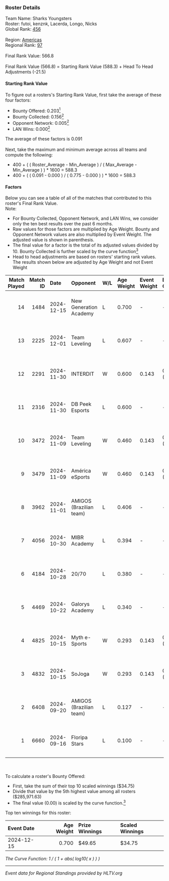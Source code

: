 ### Roster Details<br />
Team Name: Sharks Youngsters<br />
Roster: futoi, kenznk, Lacerda, Longo, Nicks<br />
Global Rank: [456](../../standings_global_2025_02_28.md)<br />
<br />
Region: [Americas]( ../../standings_americas_2025_02_28.md)<br />
Regional Rank: [97]( ../../standings_americas_2025_02_28.md)<br />
<br />
Final Rank Value:  566.8<br />
<br />
Final Rank Value (566.8) = Starting Rank Value (588.3) + Head To Head Adjustments (-21.5)<br />

#### Starting Rank Value<br />
To figure out a rosters's Starting Rank Value, first take the average of these four factors:<br />
- Bounty Offered: 0.203[<sup>1</sup>](#table2)
- Bounty Collected: 0.156[<sup>2</sup>](#table1)
- Opponent Network: 0.005[<sup>2</sup>](#table1)
- LAN Wins: 0.000[<sup>2</sup>](#table1)

The average of these factors is 0.091<br />
<br />
Next, take the maximum and minimum average across all teams and compute the following:<br />
- 400 + ( ( Roster_Average - Min_Average ) / ( Max_Average - Min_Average ) ) * 1600 = 588.3
- 400 + ( ( 0.091 - 0.000 ) / ( 0.775 - 0.000 ) ) * 1600 = 588.3


#### Factors<br />
Below you can see a table of all of the matches that contributed to this roster's Final Rank Value.<br />
Note:<br />

- For Bounty Collected, Opponent Network, and LAN Wins, we consider only the ten best results over the past 6 months.
- Raw values for those factors are multiplied by Age Weight. Bounty and Opponent Network values are also multiplied by Event Weight. The adjusted value is shown in parenthesis.
- The final value for a factor is the total of its adjusted values divided by 10. Bounty Collected is further scaled by the curve function[<sup>3</sup>](#curveFunction)
- Head to head adjustments are based on rosters' starting rank values. The results shown below are adjusted by Age Weight and not Event Weight
<span id="table1"></span><br />


| Match Played | Match ID | Date       | Opponent                | W/L | Age Weight | Event Weight | Bounty Collected | Opponent Network | LAN Wins  | H2H Adj. | Roster                               |
| -: | -: | :- | :- | :- | :- | :- | :- | :- | :- | -: | :- |
|           14 |     1484 | 2024-12-15 | New Generation Academy  | L   | 0.700      | -            | -                | -                | -         |    -9.72 | futoi, kenznk, Lacerda, Longo, Nicks |
|           13 |     2225 | 2024-12-01 | Team Leveling           | L   | 0.607      | -            | -                | -                | -         |   -11.27 | futoi, kenznk, Lacerda, Longo, Nicks |
|           12 |     2291 | 2024-11-30 | INTERDIT                | W   | 0.600      | 0.143        | 0.000 (0.000)    | 0.171 (0.015)    | 0 (0.000) |    10.37 | futoi, kenznk, Lacerda, Longo, Nicks |
|           11 |     2316 | 2024-11-30 | DB Peek Esports         | L   | 0.600      | -            | -                | -                | -         |    -8.36 | futoi, kenznk, Lacerda, Longo, Nicks |
|           10 |     3472 | 2024-11-09 | Team Leveling           | W   | 0.460      | 0.143        | 0.000 (0.000)    | 0.170 (0.011)    | 0 (0.000) |     5.72 | futoi, kenznk, Lacerda, Longo, Nicks |
|            9 |     3479 | 2024-11-09 | América eSports         | W   | 0.460      | 0.143        | 0.000 (0.000)    | 0.272 (0.018)    | 0 (0.000) |     7.34 | futoi, kenznk, Lacerda, Longo, Nicks |
|            8 |     3962 | 2024-11-01 | AMIGOS (Brazilian team) | L   | 0.406      | -            | -                | -                | -         |    -7.59 | futoi, kenznk, Lacerda, Longo, Nicks |
|            7 |     4056 | 2024-10-30 | MIBR Academy            | L   | 0.394      | -            | -                | -                | -         |    -4.24 | futoi, kenznk, Lacerda, Longo, Nicks |
|            6 |     4184 | 2024-10-28 | 20/70                   | L   | 0.380      | -            | -                | -                | -         |    -4.84 | futoi, kenznk, Lacerda, Longo, Nicks |
|            5 |     4469 | 2024-10-22 | Galorys Academy         | L   | 0.340      | -            | -                | -                | -         |    -4.48 | futoi, kenznk, Lacerda, Longo, Nicks |
|            4 |     4825 | 2024-10-15 | Myth e-Sports           | W   | 0.293      | 0.143        | 0.000 (0.000)    | 0.088 (0.004)    | 0 (0.000) |     4.94 | futoi, hug1, kenznk, Longo, Nicks    |
|            3 |     4832 | 2024-10-15 | SoJoga                  | W   | 0.293      | 0.143        | 0.000 (0.000)    | 0.034 (0.001)    | 0 (0.000) |     4.39 | futoi, hug1, kenznk, Longo, Nicks    |
|            2 |     6408 | 2024-09-20 | AMIGOS (Brazilian team) | L   | 0.127      | -            | -                | -                | -         |    -2.51 | futoi, kenznk, Longo, Nicks, Tineu   |
|            1 |     6660 | 2024-09-16 | Floripa Stars           | L   | 0.100      | -            | -                | -                | -         |    -1.20 | futoi, kenznk, Longo, Nicks, Tineu   |

<br />
<span id="table2"></span><br />
To calculate a roster's Bounty Offered:<br />

- First, take the sum of their top 10 scaled winnings ($34.75)
- Divide that value by the 5th highest value among all rosters ($285,971.63)
- The final value (0.00) is scaled by the curve function.[<sup>3</sup>](#curveFunction)

Top ten winnings for this roster:<br />

| Event Date | Age Weight | Prize Winnings | Scaled Winnings |
| :- | -: | :- | :- |
| 2024-12-15 |      0.700 | $49.65         | $34.75          |


<span id="curveFunction"></span>_The Curve Function: 1 / ( 1 + abs( log10( x ) ) )_<br />

---
_Event data for Regional Standings provided by HLTV.org_<br />
